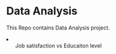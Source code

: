 Data Analysis
========================================================
This Repo contains Data Analysis project.

<li>
<ol>Job satisfaction vs Educaiton level</ol>
</li>

